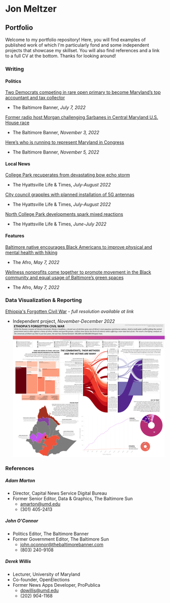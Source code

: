 # Jon Meltzer
## Portfolio

Welcome to my portfolio repository! Here, you will find examples of published work of which I'm particularly fond and some independent projects that showcase my skillset. You will also find references and a link to a full CV at the bottom. Thanks for looking around!

### Writing
#### Politics
[Two Democrats competing in rare open primary to become Maryland’s top accountant and tax collector](https://www.thebaltimorebanner.com/politics-power/state-government/two-democrats-competing-in-rare-open-primary-to-become-marylands-top-accountant-and-tax-collector-OVP2RKH44JF5HHO2XVO5VMHQBM/)
- The Baltimore Banner, *July 7, 2022*

[Former radio host Morgan challenging Sarbanes in Central Maryland U.S. House race](https://www.thebaltimorebanner.com/politics-power/national-politics/3rd-congressional-district-morgan-sarbanes-4JU3ESZHLNAYVDD3LTSMR3IV3U/)
- The Baltimore Banner, *November 3, 2022*

[Here’s who is running to represent Maryland in Congress](https://www.thebaltimorebanner.com/politics-power/national-politics/heres-who-is-running-to-represent-maryland-in-congress-3CFZQ63BEJDMZIQT5VMVRMDASQ/)
- The Baltimore Banner, *November 5, 2022*

#### Local News
[College Park recuperates from devastating bow echo storm](https://streetcarsuburbs.news/college-park-recuperates-from-devastating-bow-echo-storm/)
- The Hyattsville Life & Times, *July-August 2022*

[City council grapples with planned installation of 5G antennas](https://streetcarsuburbs.news/city-council-grapples-with-planned-installation-of-5g-antennas/)
- The Hyattsville Life & Times, *July-August 2022*

[North College Park developments spark mixed reactions](https://streetcarsuburbs.news/north-college-park-developments-spark-mixed-reactions/)
- The Hyattsville Life & Times, *June-July 2022*

#### Features
[Baltimore native encourages Black Americans to improve physical and mental health with hiking](https://afro.com/baltimore-native-encourages-black-americans-to-improvephysical-and-mental-health-with-hiking/)
- The Afro, *May 7, 2022*

[Wellness nonprofits come together to promote movement in the Black community and equal usage of Baltimore’s green spaces](https://afro.com/wellness-nonprofits-come-together-to-promote-movement-in-the-black-community-and-equal-usage-of-baltimores-green-spaces/)
- The Afro, *May 7, 2022*

### Data Visualization & Reporting
[Ethiopia's Forgotten Civil War](https://github.com/JMeltzer92/portfolio/blob/main/pdfs/eth_civ_war_graphics_package.pdf) - *full resolution available at link*
- Independent project, *November-December 2022*
![Ethiopia graphics package](https://github.com/JMeltzer92/portfolio/blob/main/images/eth_graphpack.png)


### References
##### Adam Marton
- Director, Capital News Service Digital Bureau
- Former Senior Editor, Data & Graphics, The Baltimore Sun
    - amarton@umd.edu
    - (301) 405-2413

##### John O'Connor
- Politics Editor, The Baltimore Banner
- Former Government Editor, The Baltimore Sun
    - john.oconnor@thebaltimorebanner.com
    - (803) 240-9108

##### Derek Willis
- Lecturer, University of Maryland
- Co-founder, OpenElections
- Former News Apps Developer, ProPublica
    - dpwillis@umd.edu
    - (202) 904-1168